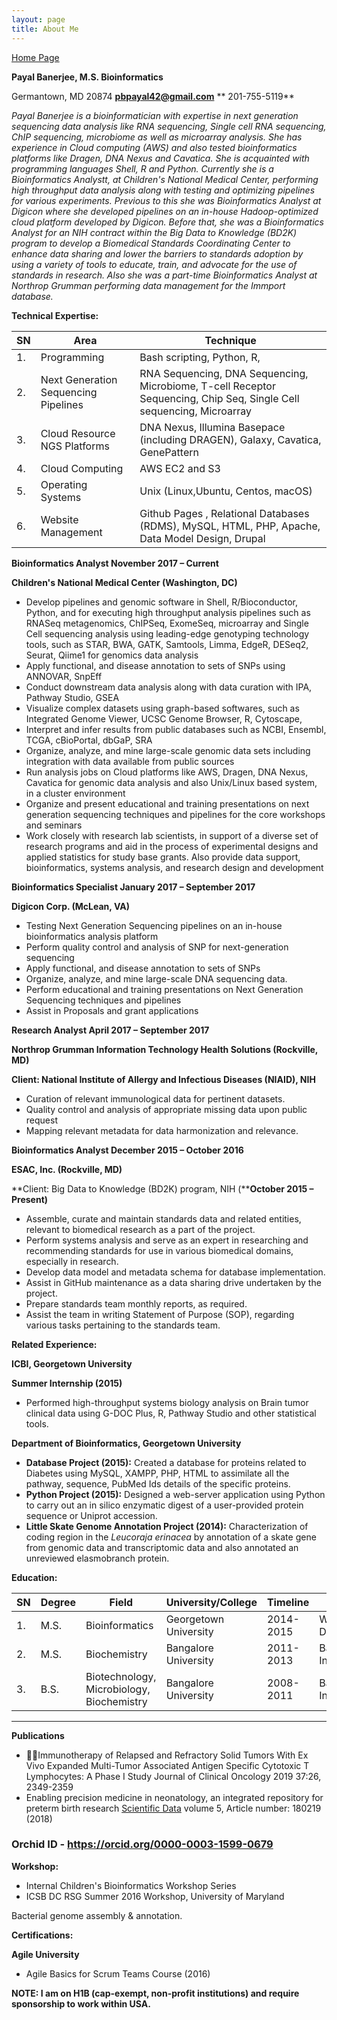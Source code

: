 ```yaml
---
layout: page
title: About Me
---
```

[Home Page](/bioinformatics.journal/README.md )

**Payal Banerjee, M.S. Bioinformatics**

Germantown, MD 20874                            [**pbpayal42@gmail.com**](mailto:pbpayal42@gmail.com) **                                    201-755-5119**



_Payal Banerjee is a bioinformatician with expertise in next generation sequencing data analysis like RNA sequencing, Single cell RNA sequencing, ChIP sequencing, microbiome as well as microarray analysis. She has experience in Cloud computing (AWS) and  also tested bioinformatics platforms like Dragen, DNA Nexus and Cavatica. She is acquainted with programming languages Shell, R and Python. Currently she is a Bioinformatics Analystt, at Children&#39;s National Medical Center, performing high throughput data analysis along with testing and optimizing pipelines for various experiments. Previous to this she was Bioinformatics Analyst at Digicon where she developed pipelines on an in-house Hadoop-optimized cloud platform developed by Digicon. Before that, she was a Bioinformatics Analyst for an NIH contract within the Big Data to Knowledge (BD2K) program to develop a Biomedical Standards Coordinating Center to enhance data sharing and lower the barriers to standards adoption by using a variety of tools to educate, train, and advocate for the use of standards in research. Also she was a part-time Bioinformatics Analyst at Northrop Grumman performing data management for the Immport database._

**Technical Expertise:**

| **SN** | **Area** | **Technique** |
| --- | --- | --- |
| 1. | Programming | Bash scripting, Python, R, |
| 2. | Next Generation Sequencing Pipelines | RNA Sequencing, DNA Sequencing, Microbiome, T-cell Receptor Sequencing, Chip Seq, Single Cell sequencing, Microarray |
| 3. | Cloud Resource NGS Platforms | DNA Nexus, Illumina Basepace (including DRAGEN), Galaxy, Cavatica, GenePattern |
| 4. | Cloud Computing | AWS EC2 and S3 |
| 5. | Operating Systems | Unix (Linux,Ubuntu, Centos, macOS) |
| 6. | Website Management | Github Pages , Relational Databases (RDMS), MySQL, HTML, PHP, Apache, Data Model Design, Drupal |



**Bioinformatics Analyst                 November 2017 – Current**

**Children&#39;s National Medical Center (Washington, DC)**

- Develop pipelines and genomic software in Shell, R/Bioconductor, Python, and for executing high throughput analysis pipelines such as RNASeq metagenomics, ChIPSeq, ExomeSeq, microarray  and Single Cell sequencing analysis using leading-edge genotyping technology tools, such as STAR, BWA, GATK, Samtools, Limma, EdgeR, DESeq2, Seurat, Qiime1 for genomics data analysis
- Apply functional, and disease annotation to sets of SNPs using ANNOVAR, SnpEff
- Conduct downstream data analysis along with data curation with IPA, Pathway Studio, GSEA
- Visualize complex datasets using graph-based softwares, such as Integrated Genome Viewer, UCSC Genome Browser, R, Cytoscape,
- Interpret and infer results from public databases such as NCBI, Ensembl, TCGA, cBioPortal, dbGaP, SRA
- Organize, analyze, and mine large-scale genomic data sets including integration with data available from public sources
- Run analysis jobs on Cloud platforms like AWS, Dragen, DNA Nexus, Cavatica for genomic data analysis and also Unix/Linux based system, in a cluster environment
- Organize and present educational and training presentations on next generation sequencing techniques and pipelines for the core workshops and seminars
- Work closely with research lab scientists, in support of a diverse set of research programs and aid in the process of experimental designs and applied statistics for study base grants. Also provide data support, bioinformatics, systems analysis, and research design and development



**Bioinformatics Specialist                    January 2017 – September 2017**

**Digicon Corp. (McLean, VA)**

- Testing Next Generation Sequencing pipelines on an in-house bioinformatics analysis platform
- Perform quality control and analysis of SNP for next-generation sequencing
- Apply functional, and disease annotation to sets of SNPs
- Organize, analyze, and mine large-scale DNA sequencing data.
- Perform educational and training presentations on Next Generation Sequencing techniques and pipelines
- Assist in Proposals and grant applications



**Research Analyst                                                                                          April 2017 – September 2017**

**Northrop Grumman Information Technology Health Solutions (Rockville, MD)**

**Client: National Institute of Allergy and Infectious Diseases (NIAID), NIH**

- Curation of relevant immunological data for pertinent datasets.
- Quality control and analysis of appropriate missing data upon public request
- Mapping relevant metadata for data harmonization and relevance.



**Bioinformatics Analyst                     December 2015 – October 2016**

**ESAC, Inc. (Rockville, MD)**

**Client: Big Data to Knowledge (BD2K) program, NIH (****October 2015 – Present)**

- Assemble, curate and maintain standards data and related entities, relevant to biomedical research as a part of the project.
- Perform systems analysis and serve as an expert in researching and recommending standards for use in various biomedical domains, especially in research.
- Develop data model and metadata schema for database implementation.
- Assist in GitHub maintenance as a data sharing drive undertaken by the project.
- Prepare standards team monthly reports, as required.
- Assist the team in writing Statement of Purpose (SOP), regarding various tasks pertaining to the standards team.

**Related Experience:**

**ICBI, Georgetown University**

**Summer Internship (2015)**

- Performed high-throughput systems biology analysis on Brain tumor clinical data using G-DOC Plus, R, Pathway Studio and other statistical tools.

**Department of Bioinformatics, Georgetown University**

- **Database Project (2015):** Created a database for proteins related to Diabetes using MySQL, XAMPP, PHP, HTML to assimilate all the pathway, sequence, PubMed Ids details of the specific proteins.
- **Python Project (2015):** Designed a web-server application using Python to carry out an in silico enzymatic digest of a user-provided protein sequence or Uniprot accession.
- **Little Skate Genome Annotation Project  (2014):** Characterization of coding region in the _Leucoraja erinacea_ by annotation of a skate gene from genomic data and transcriptomic data and also annotated an unreviewed elasmobranch protein.

**Education:**

| **SN** | **Degree** | **Field** | **University/College** | **Timeline** | **Place** |
| --- | --- | --- | --- | --- | --- |
| 1. | M.S. | Bioinformatics | Georgetown University | 2014-2015 | Washington, DC, USA |
| 2. | M.S. | Biochemistry | Bangalore University | 2011-2013 | Bangalore, India |
| 3. | B.S. | Biotechnology, Microbiology, Biochemistry | Bangalore University | 2008-2011 | Bangalore, India |

** **

**Publications**

- Immunotherapy of Relapsed and Refractory Solid Tumors With Ex Vivo Expanded Multi-Tumor Associated Antigen Specific Cytotoxic T Lymphocytes: A Phase I Study Journal of Clinical Oncology 2019 37:26, 2349-2359
- Enabling precision medicine in neonatology, an integrated repository for preterm birth research [Scientific Data](https://www.nature.com/sdata) volume 5, Article number: 180219 (2018)

### **Orchid ID -** https://orcid.org/0000-0003-1599-0679

**Workshop:**

- Internal Children&#39;s Bioinformatics Workshop Series
- ICSB DC RSG Summer 2016 Workshop, University of Maryland

Bacterial genome assembly &amp; annotation.

**Certifications:**

**Agile University**

- Agile Basics for Scrum Teams Course (2016)

**NOTE: I am on H1B (cap-exempt, non-profit institutions) and require sponsorship to work within USA.**
